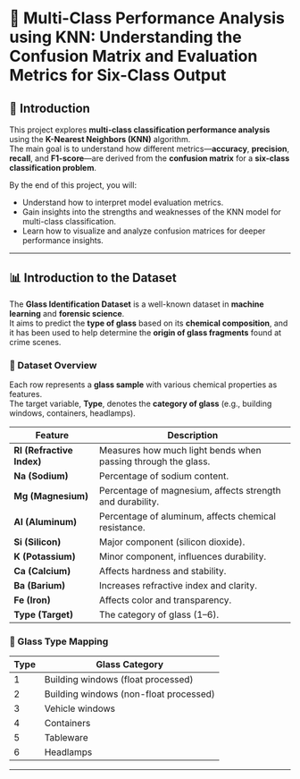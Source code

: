 # 🧪 Multi-Class Performance Analysis using KNN: Understanding the Confusion Matrix and Evaluation Metrics for Six-Class Output

## 📘 Introduction

This project explores **multi-class classification performance analysis** using the **K-Nearest Neighbors (KNN)** algorithm.  
The main goal is to understand how different metrics—**accuracy**, **precision**, **recall**, and **F1-score**—are derived from the **confusion matrix** for a **six-class classification problem**.

By the end of this project, you will:
- Understand how to interpret model evaluation metrics.
- Gain insights into the strengths and weaknesses of the KNN model for multi-class classification.
- Learn how to visualize and analyze confusion matrices for deeper performance insights.

---

## 📊 Introduction to the Dataset

The **Glass Identification Dataset** is a well-known dataset in **machine learning** and **forensic science**.  
It aims to predict the **type of glass** based on its **chemical composition**, and it has been used to help determine the **origin of glass fragments** found at crime scenes.

### 🧱 Dataset Overview

Each row represents a **glass sample** with various chemical properties as features.  
The target variable, **Type**, denotes the **category of glass** (e.g., building windows, containers, headlamps).

| Feature | Description |
|----------|--------------|
| **RI (Refractive Index)** | Measures how much light bends when passing through the glass. |
| **Na (Sodium)** | Percentage of sodium content. |
| **Mg (Magnesium)** | Percentage of magnesium, affects strength and durability. |
| **Al (Aluminum)** | Percentage of aluminum, affects chemical resistance. |
| **Si (Silicon)** | Major component (silicon dioxide). |
| **K (Potassium)** | Minor component, influences durability. |
| **Ca (Calcium)** | Affects hardness and stability. |
| **Ba (Barium)** | Increases refractive index and clarity. |
| **Fe (Iron)** | Affects color and transparency. |
| **Type (Target)** | The category of glass (1–6). |

### 🔢 Glass Type Mapping

| Type | Glass Category |
|------|----------------|
| 1 | Building windows (float processed) |
| 2 | Building windows (non-float processed) |
| 3 | Vehicle windows |
| 4 | Containers |
| 5 | Tableware |
| 6 | Headlamps |

---
